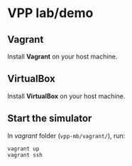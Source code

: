 VPP lab/demo
=====================

## Vagrant

Install **Vagrant** on your host machine.

## VirtualBox

Install **VirtualBox** on your host machine.

## Start the simulator

In *vagrant* folder (`vpp-mb/vagrant/`), run:

    vagrant up
    vagrant ssh


